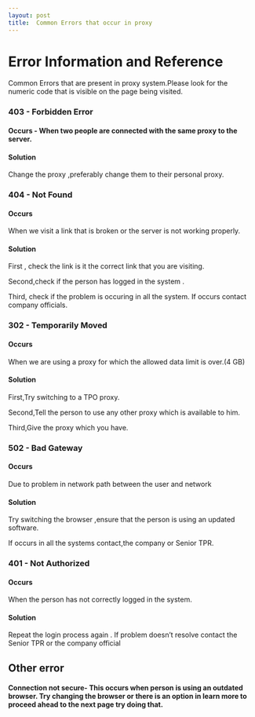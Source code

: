 ```yaml
---
layout: post
title:  Common Errors that occur in proxy
---
```


# Error Information and Reference

Common Errors that are present in proxy system.Please look for the numeric code that is visible on the page being visited.
### 403 - Forbidden Error

#### Occurs - When two people are connected with the same proxy to the server.
#### Solution 
 Change the proxy ,preferably change them to their personal proxy.

### 404 - Not Found
#### Occurs    
When we visit a link that is broken or the server is not working properly.
#### Solution   
First , check the link is it the correct link that you are visiting.  

Second,check if the person has logged in the system .  

Third, check if the problem is occuring in all the system. If occurs contact company officials.   

### 302 - Temporarily Moved   
#### Occurs 
When we are using a proxy for which the allowed data limit is over.(4 GB)  
#### Solution   
First,Try switching to a TPO proxy.  

Second,Tell the person to use any other proxy which is available to him.

Third,Give the proxy which you have.


### 502 - Bad Gateway 
#### Occurs 
Due to problem in network path between the user and network
#### Solution 
Try switching the browser ,ensure that the person is using an updated software.  

If occurs in all the systems contact,the company or Senior TPR.

### 401 - Not Authorized
#### Occurs  
When the person has not correctly logged in the system.
#### Solution 
Repeat  the login process again . If problem doesn’t resolve contact the Senior TPR or the company official 


## Other error
#### Connection not secure- This occurs when person is using an outdated browser. Try changing the browser or there is an option in learn more to proceed ahead to the next page try doing that.


